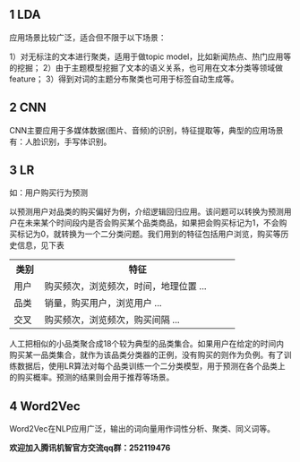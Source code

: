 ## 1 LDA

应用场景比较广泛，适合但不限于以下场景：

1）对无标注的文本进行聚类，适用于做topic model，比如新闻热点、热门应用等的挖掘；
2）由于主题模型挖掘了文本的语义关系，也可用在文本分类等领域做feature；
3）得到对词的主题分布聚类也可用于标签自动生成等。

## 2 CNN

CNN主要应用于多媒体数据(图片、音频)的识别，特征提取等，典型的应用场景有：人脸识别，手写体识别。

## 3 LR

如：用户购买行为预测

以预测用户对品类的购买偏好为例，介绍逻辑回归应用。该问题可以转换为预测用户在未来某个时间段内是否会购买某个品类商品，如果把会购买标记为1，不会购买标记为0，就转换为一个二分类问题。我们用到的特征包括用户浏览，购买等历史信息，见下表

<table style="display:table;width:80%;"class="t">
<tbody><tr>
<th> <b>类别</b>
</th><th> <b>特征</b>
</th></tr>
<tr>
<td> 用户
</td><td> 购买频次，浏览频次，时间，地理位置 ...
</td></tr>
<tr>
<td> 品类
</td><td> 销量，购买用户，浏览用户 ...
</td></tr>
<tr>
<td> 交叉
</td><td> 购买频次，浏览频次，购买间隔 ...
</td></tr></tbody></table>

人工把相似的小品类聚合成18个较为典型的品类集合。如果用户在给定的时间内购买某一品类集合，就作为该品类分类器的正例，没有购买的则作为负例。有了训练数据后，使用LR算法对每个品类训练一个二分类模型，用于预测在各个品类上的购买概率。预测的结果则会用于推荐等场景。

## 4 Word2Vec

Word2Vec在NLP应用广泛，输出的词向量用作词性分析、聚类、同义词等。


 **欢迎加入腾讯机智官方交流qq群：252119476**